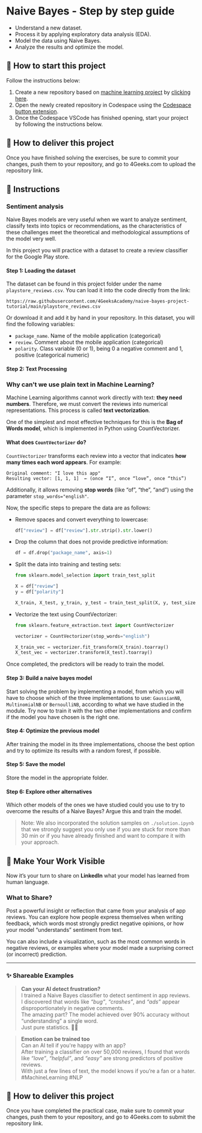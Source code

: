 <!-- hide -->
# Naive Bayes - Step by step guide
<!-- endhide -->

- Understand a new dataset.
- Process it by applying exploratory data analysis (EDA).
- Model the data using Naive Bayes.
- Analyze the results and optimize the model.

## 🌱 How to start this project

Follow the instructions below:

1. Create a new repository based on [machine learning project](https://github.com/4GeeksAcademy/machine-learning-python-template) by [clicking here](https://github.com/4GeeksAcademy/machine-learning-python-template/generate).
2. Open the newly created repository in Codespace using the [Codespace button extension](https://docs.github.com/en/codespaces/developing-in-codespaces/creating-a-codespace-for-a-repository#creating-a-codespace-for-a-repository).
3. Once the Codespace VSCode has finished opening, start your project by following the instructions below.

## 🚛 How to deliver this project

Once you have finished solving the exercises, be sure to commit your changes, push them to your repository, and go to 4Geeks.com to upload the repository link.

## 📝 Instructions

### Sentiment analysis

Naive Bayes models are very useful when we want to analyze sentiment, classify texts into topics or recommendations, as the characteristics of these challenges meet the theoretical and methodological assumptions of the model very well.

In this project you will practice with a dataset to create a review classifier for the Google Play store.

#### Step 1: Loading the dataset

The dataset can be found in this project folder under the name `playstore_reviews.csv`. You can load it into the code directly from the link:

```text
https://raw.githubusercontent.com/4GeeksAcademy/naive-bayes-project-tutorial/main/playstore_reviews.csv
```

Or download it and add it by hand in your repository. In this dataset, you will find the following variables:

- `package_name`. Name of the mobile application (categorical)
- `review`. Comment about the mobile application (categorical)
- `polarity`. Class variable (0 or 1), being 0 a negative comment and 1, positive (categorical numeric)

#### Step 2: Text Processing

### Why can't we use plain text in Machine Learning?

Machine Learning algorithms cannot work directly with text: **they need numbers**. Therefore, we must convert the reviews into numerical representations. This process is called **text vectorization**.

One of the simplest and most effective techniques for this is the **Bag of Words model**, which is implemented in Python using CountVectorizer.

#### What does `CountVectorizer` do?

`CountVectorizer` transforms each review into a vector that indicates **how many times each word appears**. For example:

```text
Original comment: "I love this app"
Resulting vector: [1, 1, 1]  ← (once “I”, once “love”, once “this”)
```

Additionally, it allows removing **stop words** (like “of”, “the”, “and”) using the parameter `stop_words="english"`.

Now, the specific steps to prepare the data are as follows:

- Remove spaces and convert everything to lowercase:

    ```python
    df["review"] = df["review"].str.strip().str.lower()
    ```

- Drop the column that does not provide predictive information:

    ```python
    df = df.drop("package_name", axis=1)
    ```

- Split the data into training and testing sets:

    ```python
    from sklearn.model_selection import train_test_split

    X = df["review"]
    y = df["polarity"]

    X_train, X_test, y_train, y_test = train_test_split(X, y, test_size=0.2, random_state=42)
    ```

- Vectorize the text using CountVectorizer:

    ```python
    from sklearn.feature_extraction.text import CountVectorizer

    vectorizer = CountVectorizer(stop_words="english")

    X_train_vec = vectorizer.fit_transform(X_train).toarray()
    X_test_vec = vectorizer.transform(X_test).toarray()
    ```

Once completed, the predictors will be ready to train the model.

#### Step 3: Build a naive bayes model

Start solving the problem by implementing a model, from which you will have to choose which of the three implementations to use: `GaussianNB`, `MultinomialNB` or `BernoulliNB`, according to what we have studied in the module. Try now to train it with the two other implementations and confirm if the model you have chosen is the right one.

#### Step 4: Optimize the previous model

After training the model in its three implementations, choose the best option and try to optimize its results with a random forest, if possible.

#### Step 5: Save the model

Store the model in the appropriate folder.

#### Step 6: Explore other alternatives

Which other models of the ones we have studied could you use to try to overcome the results of a Naive Bayes? Argue this and train the model.

> Note: We also incorporated the solution samples on `./solution.ipynb` that we strongly suggest you only use if you are stuck for more than 30 min or if you have already finished and want to compare it with your approach.

## 🚀 Make Your Work Visible

Now it’s your turn to share on **LinkedIn** what your model has learned from human language.

### What to Share?

Post a powerful insight or reflection that came from your analysis of app reviews. You can explore how people express themselves when writing feedback, which words most strongly predict negative opinions, or how your model “understands” sentiment from text.

You can also include a visualization, such as the most common words in negative reviews, or examples where your model made a surprising correct (or incorrect) prediction.

---

### ✨ Shareable Examples

> **Can your AI detect frustration?**  
> I trained a Naive Bayes classifier to detect sentiment in app reviews.  
> I discovered that words like *“bug”*, *“crashes”*, and *“ads”* appear disproportionately in negative comments.  
> The amazing part? The model achieved over 90% accuracy without “understanding” a single word.  
> Just pure statistics. 🤖💬


> **Emotion can be trained too**  
> Can an AI tell if you're happy with an app?  
> After training a classifier on over 50,000 reviews, I found that words like *“love”*, *“helpful”*, and *“easy”* are strong predictors of positive reviews.  
> With just a few lines of text, the model knows if you’re a fan or a hater.  
> #MachineLearning #NLP

## 🚛 How to deliver this project

Once you have completed the practical case, make sure to commit your changes, push them to your repository, and go to 4Geeks.com to submit the repository link.